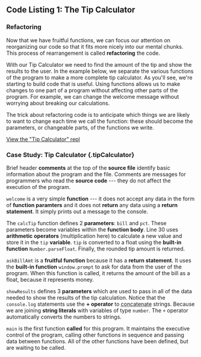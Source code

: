 Code Listing 1: The Tip Calculator
----------------------------------

### Refactoring

Now that we have fruitful functions, we can focus our attention on 
reorganizing our code so that it fits more nicely into our mental chunks.  
This process of rearrangement is called **refactoring** the code.  
 
With our Tip Calculator we need to find the amount 
of the tip and show the results to the user. In the example below, 
we separate the various functions of the program to make a more 
complete tip calculator. As you'll see, we're starting to build code 
that is useful. Using functions allows us to make changes to one 
part of a program without affecting other parts of the program. For 
example, we can change the welcome message without worrying about 
breaking our calculations.

The trick about refactoring code is to anticipate which things we 
are likely to want to change each time we call the function: these 
should become the parameters, or changeable parts, of the functions 
we write.

[View the "Tip Calculator" repl](examples/tip2.py)

### Case Study: Tip Calculator {.tipCalculator}

<aside data-line-number="1">

Brief header **comments** at the top of the **source file** 
identify basic information about the program and the file.
Comments are messages for programmers who read the **source
code** --- they do not affect the execution of the program.

</aside>

<aside data-line-number="14">

``welcome`` is a very simple **function** --- it does not accept
any data in the form of **function paramters** and it does not
**return** any data using a **return statement**. It simply prints out a
message to the console.

</aside>


<aside data-line-number="28">

The ``calcTip`` function defines 2 **parameters**:
`bill` and `pct`. These parameters become
variables within the **function body**. Line 30 uses
**arithmetic operators** (multiplication here) to
calculate a new value and store it in the `tip` **variable**.
`tip` is converted to a float using the **built-in function**
`Number.parseFloat`. Finally, the rounded tip amount is returned.


</aside>

<aside data-line-number="41">

``askBillAmt`` is a **fruitful function** because
it has a **return statement**. It uses the
**built-in function** `window.prompt` to ask for data from the
user of the program. When this function is called, it returns
the amount of the bill as a float, because it represents money.

</aside>



<aside data-line-number="68">

``showResults`` defines 3 **parameters** which are used
to pass in all of the data needed to show the results
of the tip calculation. Notice that the `console.log` statements
use the **+ operator** to <abbr title="join together">concatenate</abbr>
strings. Because we are joining **string literals** with variables of
type `number`. The ``+`` operator automatically converts the numbers to strings.

</aside>

<aside data-line-number="87">

``main`` is the first function **called** for
this program. It maintains the executive control of the
program, calling other functions in sequence and passing
data between functions. All of the other functions have
been defined, but are waiting to be called.

</aside>
